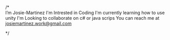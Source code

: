 /*  
  I’m Josie-Martinez
  I'm Intrested in Coding
  I'm currently learning how to use unity
  I'm Looking to collaborate on c# or java scrips
  You can reach me at josiemartinez.work@gmail.com
  
*/
<!---
Josie-Martinez/Josie-Martinez is a ✨ special ✨ repository because its `README.md` (this file) appears on your GitHub profile.
You can click the Preview link to take a look at your changes.
--->
